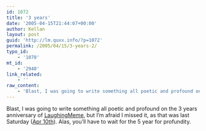 ```yaml
---
id: 1072
title: '3 years'
date: '2005-04-15T21:44:07+00:00'
author: Kellan
layout: post
guid: 'http://lm.quxx.info/?p=1072'
permalink: /2005/04/15/3-years-2/
typo_id:
    - '1070'
mt_id:
    - '2940'
link_related:
    - ''
raw_content:
    - 'Blast, I was going to write something all poetic and profound on the 3 years anniversary of [LaughingMeme](http://laughingmeme.org), but I\''m afraid I missed it, as that was last Saturday ([Apr 10th](http://laughingmeme.org/archives/000002.html)).  Alas, you\''ll have to wait for the 5 year for profundity.'
---
```


Blast, I was going to write something all poetic and profound on the 3 years anniversary of [LaughingMeme](http://laughingmeme.org), but I’m afraid I missed it, as that was last Saturday ([Apr 10th](http://laughingmeme.org/archives/000002.html)). Alas, you’ll have to wait for the 5 year for profundity.